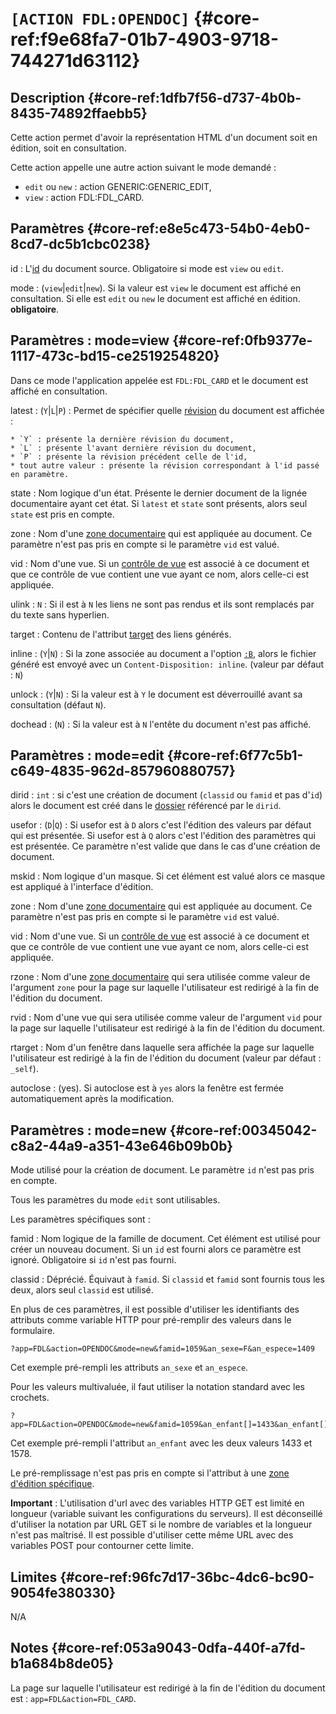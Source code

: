 # `[ACTION FDL:OPENDOC]` {#core-ref:f9e68fa7-01b7-4903-9718-744271d63112}

## Description  {#core-ref:1dfb7f56-d737-4b0b-8435-74892ffaebb5}

Cette action permet d'avoir la représentation HTML d'un document soit en édition,
soit en consultation.

Cette action appelle une autre action suivant le mode demandé :

* `edit` ou `new` : action GENERIC:GENERIC_EDIT,
* `view` : action FDL:FDL_CARD.

## Paramètres {#core-ref:e8e5c473-54b0-4eb0-8cd7-dc5b1cbc0238}

id
:   L'[id][id_document] du document source. Obligatoire si mode est `view` 
    ou `edit`.

mode
:   (`view`|`edit`|`new`). Si la valeur est `view` le document est affiché en 
    consultation. Si elle est `edit` ou `new` le document est affiché en édition.
    **obligatoire**.


## Paramètres : mode=view {#core-ref:0fb9377e-1117-473c-bd15-ce2519254820}

Dans ce mode l'application appelée est `FDL:FDL_CARD` et le document est affiché
en consultation.

latest
:   (`Y`|`L`|`P`) : Permet de spécifier quelle [révision][revise] du document
    est affichée :
    
    * `Y` : présente la dernière révision du document,
    * `L` : présente l'avant dernière révision du document,
    * `P` : présente la révision précédent celle de l'id,
    * tout autre valeur : présente la révision correspondant à l'id passé en paramètre.

state
:   Nom logique d'un état. Présente le dernier document de la lignée documentaire
    ayant cet état. Si `latest` et `state` sont présents, alors seul `state` est
    pris en compte.

zone
:   Nom d'une [zone documentaire][zoneDocumentaire] qui est appliquée au 
    document. Ce paramètre n'est pas pris en compte si le paramètre `vid` est valué.

vid
:   Nom d'une vue. Si un [contrôle de vue][cvdoc] est associé à ce document et
    que ce contrôle de vue contient une vue ayant ce nom, alors celle-ci est
    appliquée.

ulink
:   `N` : Si il est à `N` les liens ne sont pas rendus et ils sont remplacés par du
    texte sans hyperlien.

target
:    Contenu de l'attribut [target][MDNtarget] des liens générés.

inline
:   (`Y`|`N`) : Si la zone associée au document a l'option [`:B`][templateB], alors
    le fichier généré est envoyé avec un `Content-Disposition: inline`.
    (valeur par défaut : `N`)

unlock
:   (`Y`|`N`) : Si la valeur est à `Y` le document est déverrouillé avant sa
    consultation (défaut `N`).

dochead
:   (`N`) : Si la valeur est à `N` l'entête du document n'est pas affiché.


## Paramètres : mode=edit {#core-ref:6f77c5b1-c649-4835-962d-857960880757}

dirid
:   `int` : si c'est une création de document (`classid` ou `famid` et pas d'`id`)
    alors le document est créé dans le [dossier][dir] référencé par le `dirid`.

usefor
:   (`D`|`Q`) : Si usefor est à `D` alors c'est l'édition des valeurs par défaut
    qui est présentée. Si usefor est à `Q` alors c'est l'édition des paramètres
    qui est présentée. Ce paramètre n'est valide que dans le cas d'une création de 
    document.

mskid
:   Nom logique d'un masque. Si cet élément est valué alors ce masque est appliqué
    à l'interface d'édition.

zone
:   Nom d'une [zone documentaire][zoneDocumentaire] qui est appliquée au 
    document. Ce paramètre n'est pas pris en compte si le paramètre `vid` est valué.

vid
:   Nom d'une vue. Si un [contrôle de vue][cvdoc] est associé à ce document et
    que ce contrôle de vue contient une vue ayant ce nom, alors celle-ci est
    appliquée.

rzone
:   Nom d'une [zone documentaire][zoneDocumentaire] qui sera utilisée comme
    valeur de l'argument `zone` pour la page sur laquelle l'utilisateur est
    redirigé à la fin de l'édition du document.

rvid
:   Nom d'une vue qui sera utilisée comme valeur de l'argument `vid` pour la
    page sur laquelle l'utilisateur est redirigé à la fin de l'édition du
    document.

rtarget
:   Nom d'un fenêtre dans laquelle sera affichée la page sur laquelle
    l'utilisateur est redirigé à la fin de l'édition du document
    (valeur par défaut : `_self`).

autoclose
:   (yes). Si autoclose est à `yes` alors la fenêtre est fermée automatiquement
    après la modification.

## Paramètres : mode=new {#core-ref:00345042-c8a2-44a9-a351-43e646b09b0b}

Mode utilisé pour la création de document. Le paramètre `id` n'est pas pris en
compte.

Tous les paramètres du mode `edit` sont utilisables. 

Les paramètres spécifiques sont :

famid
:   Nom logique de la famille de document. Cet élément est utilisé pour créer
    un nouveau document. Si un `id` est fourni alors ce paramètre est ignoré.
    Obligatoire si `id` n'est pas fourni.

classid
:   Déprécié. Équivaut à `famid`. Si `classid` et `famid` sont fournis tous les 
    deux, alors seul `classid` est utilisé.

En plus de ces paramètres, il est possible d'utiliser les identifiants des
attributs comme variable HTTP pour pré-remplir des valeurs dans le formulaire.

    ?app=FDL&action=OPENDOC&mode=new&famid=1059&an_sexe=F&an_espece=1409

Cet exemple pré-rempli les attributs `an_sexe` et `an_espece`.

Pour les valeurs multivaluée, il faut utiliser la notation standard avec les
crochets.

    ?app=FDL&action=OPENDOC&mode=new&famid=1059&an_enfant[]=1433&an_enfant[]=1578

Cet exemple pré-rempli l'attribut `an_enfant` avec les deux valeurs 1433 et
1578.

Le pré-remplissage n'est pas pris en compte si l'attribut à une [zone d'édition
spécifique][editattrview].

**Important** : L'utilisation d'url avec des variables HTTP GET est limité en
longueur (variable suivant les configurations du serveurs). Il est déconseillé
d'utiliser la notation par URL GET si le nombre de variables et la longueur
n'est pas maîtrisé. Il est possible d'utiliser cette même URL avec des variables
POST pour contourner cette limite.

## Limites {#core-ref:96fc7d17-36bc-4dc6-bc90-9054fe380330}

N/A

## Notes {#core-ref:053a9043-0dfa-440f-a7fd-b1a684b8de05}

La page sur laquelle l'utilisateur est redirigé à la fin de l'édition du
document est : `app=FDL&action=FDL_CARD`.

<!-- link -->

[id_document]:          #core-ref:9aa8edfa-2f2a-11e2-aaec-838a12b40353 "Propriété ID"
[revise]:               #core-ref:882e3730-0483-4dbc-9b9d-0d0b5cc31d38
[zoneDocumentaire]:     #core-ref:49b96dc9-64e9-4f5a-a167-396282625c1e
[cvdoc]:                #core-ref:017f061a-7c12-42f8-aa9b-276cf706e7e0
[MDNtarget]:            https://developer.mozilla.org/en-US/docs/Web/HTML/Element/a "Descriptif de la balise a"
[templateB]:            #core-ref:96d615e5-b6a6-46d3-b42d-4396dbc42b8b
[dir]:                  #core-ref:977910df-1dc1-4def-9e0b-fb938f5d849f
[editattrview]:         #core-ref:4faa4b17-56fc-4e42-a091-f1a97b7591b8